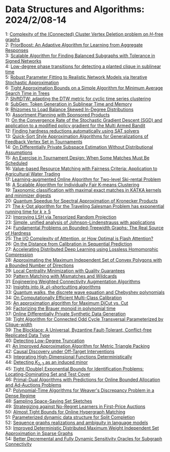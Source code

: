 # Data Structures and Algorithms: 2024/2/08-14  
1: [Complexity of the (Connected) Cluster Vertex Deletion problem on  $H$-free graphs](https://doi.org/10.48550/arXiv.2402.04931)  
2: [PriorBoost: An Adaptive Algorithm for Learning from Aggregate Responses](https://doi.org/10.48550/arXiv.2402.04987)  
3: [Scalable Algorithm for Finding Balanced Subgraphs with Tolerance in  Signed Networks](https://doi.org/10.48550/arXiv.2402.05006)  
4: [Low-degree phase transitions for detecting a planted clique in sublinear  time](https://doi.org/10.48550/arXiv.2402.05451)  
5: [Robust Parameter Fitting to Realistic Network Models via Iterative  Stochastic Approximation](https://doi.org/10.48550/arXiv.2402.05534)  
6: [Tight Approximation Bounds on a Simple Algorithm for Minimum Average  Search Time in Trees](https://doi.org/10.48550/arXiv.2402.05560)  
7: [ShiftDTW: adapting the DTW metric for cyclic time series clustering](https://doi.org/10.48550/arXiv.2402.05631)  
8: [SubGen: Token Generation in Sublinear Time and Memory](https://doi.org/10.48550/arXiv.2402.06082)  
9: [Rhizomes to Load Balance Skewed In-Degree Distributions](https://doi.org/10.48550/arXiv.2402.06086)  
10: [Assortment Planning with Sponsored Products](https://doi.org/10.48550/arXiv.2402.06158)  
11: [On the Convergence Rate of the Stochastic Gradient Descent (SGD) and  application to a modified policy gradient for the Multi Armed Bandit](https://doi.org/10.48550/arXiv.2402.06388)  
12: [Finding hardness reductions automatically using SAT solvers](https://doi.org/10.48550/arXiv.2402.06397)  
13: [Quick-Sort Style Approximation Algorithms for Generalizations of  Feedback Vertex Set in Tournaments](https://doi.org/10.48550/arXiv.2402.06407)  
14: [On Differentially Private Subspace Estimation Without Distributional  Assumptions](https://doi.org/10.48550/arXiv.2402.06465)  
15: [An Exercise in Tournament Design: When Some Matches Must Be Scheduled](https://doi.org/10.48550/arXiv.2402.06538)  
16: [Value-based Resource Matching with Fairness Criteria: Application to  Agricultural Water Trading](https://doi.org/10.48550/arXiv.2402.06576)  
17: [Learning-augmented Online Algorithm for Two-level Ski-rental Problem](https://doi.org/10.48550/arXiv.2402.06715)  
18: [A Scalable Algorithm for Individually Fair K-means Clustering](https://doi.org/10.48550/arXiv.2402.06730)  
19: [Taxonomic classification with maximal exact matches in KATKA kernels and  minimizer digests](https://doi.org/10.48550/arXiv.2402.06935)  
20: [Quantum Speedup for Spectral Approximation of Kronecker Products](https://doi.org/10.48550/arXiv.2402.07027)  
21: [The $k$-Opt algorithm for the Traveling Salesman Problem has exponential  running time for $k \ge 5$](https://doi.org/10.48550/arXiv.2402.07061)  
22: [Improving LSH via Tensorized Random Projection](https://doi.org/10.48550/arXiv.2402.07189)  
23: [Simple, unified analysis of Johnson-Lindenstrauss with applications](https://doi.org/10.48550/arXiv.2402.10232)  
24: [Fundamental Problems on Bounded-Treewidth Graphs: The Real Source of  Hardness](https://doi.org/10.48550/arXiv.2402.07331)  
25: [The I/O Complexity of Attention, or How Optimal is Flash Attention?](https://doi.org/10.48550/arXiv.2402.07443)  
26: [On the Distance from Calibration in Sequential Prediction](https://doi.org/10.48550/arXiv.2402.07458)  
27: [Accelerating Distributed Deep Learning using Lossless Homomorphic  Compression](https://doi.org/10.48550/arXiv.2402.07529)  
28: [Approximating the Maximum Independent Set of Convex Polygons with a  Bounded Number of Directions](https://doi.org/10.48550/arXiv.2402.07666)  
29: [Local Centrality Minimization with Quality Guarantees](https://doi.org/10.48550/arXiv.2402.07718)  
30: [Pattern Matching with Mismatches and Wildcards](https://doi.org/10.48550/arXiv.2402.07732)  
31: [Engineering Weighted Connectivity Augmentation Algorithms](https://doi.org/10.48550/arXiv.2402.07753)  
32: [Insights into $(k,\rho)$-shortcutting algorithms](https://doi.org/10.48550/arXiv.2402.07771)  
33: [Quantum walks, the discrete wave equation and Chebyshev polynomials](https://doi.org/10.48550/arXiv.2402.07809)  
34: [On Computationally Efficient Multi-Class Calibration](https://doi.org/10.48550/arXiv.2402.07821)  
35: [An approximation algorithm for Maximum DiCut vs. Cut](https://doi.org/10.48550/arXiv.2402.07863)  
36: [Factorizing the Brauer monoid in polynomial time](https://doi.org/10.48550/arXiv.2402.07874)  
37: [Online Differentially Private Synthetic Data Generation](https://doi.org/10.48550/arXiv.2402.08012)  
38: [Tight Algorithm for Connected Odd Cycle Transversal Parameterized by  Clique-width](https://doi.org/10.48550/arXiv.2402.08046)  
39: [The Blocklace: A Universal, Byzantine Fault-Tolerant, Conflict-free  Replicated Data Type](https://doi.org/10.48550/arXiv.2402.08068)  
40: [Detecting Low-Degree Truncation](https://doi.org/10.48550/arXiv.2402.08133)  
41: [An Improved Approximation Algorithm for Metric Triangle Packing](https://doi.org/10.48550/arXiv.2402.08216)  
42: [Causal Discovery under Off-Target Interventions](https://doi.org/10.48550/arXiv.2402.08229)  
43: [Integrating High-Dimensional Functions Deterministically](https://doi.org/10.48550/arXiv.2402.08232)  
44: [Detecting $K_{2,3}$ as an induced minor](https://doi.org/10.48550/arXiv.2402.08332)  
45: [Tight (Double) Exponential Bounds for Identification Problems:  Locating-Dominating Set and Test Cover](https://doi.org/10.48550/arXiv.2402.08346)  
46: [Primal-Dual Algorithms with Predictions for Online Bounded Allocation  and Ad-Auctions Problems](https://doi.org/10.48550/arXiv.2402.08701)  
47: [Polynomial-Time Algorithms for Weaver's Discrepancy Problem in a Dense  Regime](https://doi.org/10.48550/arXiv.2402.08545)  
48: [Sampling Space-Saving Set Sketches](https://doi.org/10.48550/arXiv.2402.08604)  
49: [Strategizing against No-Regret Learners in First-Price Auctions](https://doi.org/10.48550/arXiv.2402.08637)  
50: [Almost Tight Bounds for Online Hypergraph Matching](https://doi.org/10.48550/arXiv.2402.08775)  
51: [Parameterized dynamic data structure for Split Completion](https://doi.org/10.48550/arXiv.2402.08816)  
52: [Sequence graphs realizations and ambiguity in language models](https://doi.org/10.48550/arXiv.2402.08830)  
53: [Improved Deterministic Distributed Maximum Weight Independent Set  Approximation in Sparse Graphs](https://doi.org/10.48550/arXiv.2402.09011)  
54: [Better Decremental and Fully Dynamic Sensitivity Oracles for Subgraph  Connectivity](https://doi.org/10.48550/arXiv.2402.09150)  